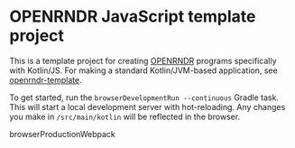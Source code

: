 # OPENRNDR JavaScript template project

This is a template project for creating [OPENRNDR](https://openrndr.org/) programs specifically with Kotlin/JS.
For making a standard Kotlin/JVM-based application,
see [openrndr-template](https://github.com/openrndr/openrndr-template).

To get started, run the `browserDevelopmentRun --continuous` Gradle task. This will start a local development server 
with hot-reloading. Any changes you make in `/src/main/kotlin` will be reflected in the browser.

browserProductionWebpack